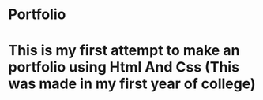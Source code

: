 # Portfolio
# This is my first attempt to make an portfolio using Html And Css (This was made in my first year of college)
